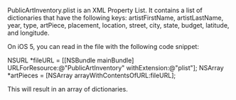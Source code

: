 PublicArtInventory.plist is an XML Property List. It contains a list of dictionaries that have the following keys: artistFirstName, artistLastName, year, type, artPiece, placement, location, street, city, state, budget, latitude, and longitude.

On iOS 5, you can read in the file with the following code snippet:

NSURL *fileURL = [[NSBundle mainBundle] URLForResource:@"PublicArtInventory" withExtension:@"plist"];
NSArray *artPieces = [NSArray arrayWithContentsOfURL:fileURL];

This will result in an array of dictionaries.
